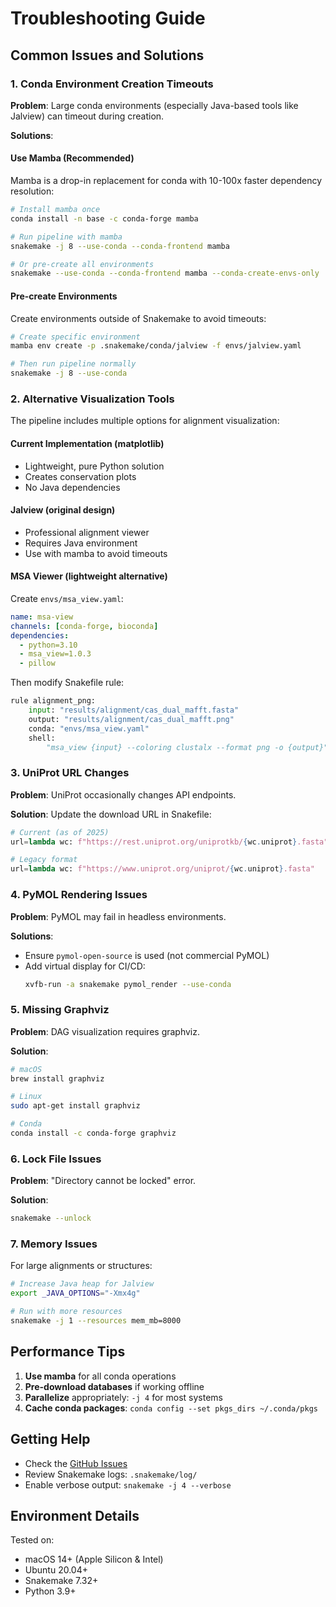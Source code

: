 # Troubleshooting Guide

## Common Issues and Solutions

### 1. Conda Environment Creation Timeouts

**Problem**: Large conda environments (especially Java-based tools like Jalview) can timeout during creation.

**Solutions**:

#### Use Mamba (Recommended)
Mamba is a drop-in replacement for conda with 10-100x faster dependency resolution:

```bash
# Install mamba once
conda install -n base -c conda-forge mamba

# Run pipeline with mamba
snakemake -j 8 --use-conda --conda-frontend mamba

# Or pre-create all environments
snakemake --use-conda --conda-frontend mamba --conda-create-envs-only
```

#### Pre-create Environments
Create environments outside of Snakemake to avoid timeouts:

```bash
# Create specific environment
mamba env create -p .snakemake/conda/jalview -f envs/jalview.yaml

# Then run pipeline normally
snakemake -j 8 --use-conda
```

### 2. Alternative Visualization Tools

The pipeline includes multiple options for alignment visualization:

#### Current Implementation (matplotlib)
- Lightweight, pure Python solution
- Creates conservation plots
- No Java dependencies

#### Jalview (original design)
- Professional alignment viewer
- Requires Java environment
- Use with mamba to avoid timeouts

#### MSA Viewer (lightweight alternative)
Create `envs/msa_view.yaml`:
```yaml
name: msa-view
channels: [conda-forge, bioconda]
dependencies:
  - python=3.10
  - msa_view=1.0.3
  - pillow
```

Then modify Snakefile rule:
```python
rule alignment_png:
    input: "results/alignment/cas_dual_mafft.fasta"
    output: "results/alignment/cas_dual_mafft.png"
    conda: "envs/msa_view.yaml"
    shell:
        "msa_view {input} --coloring clustalx --format png -o {output}"
```

### 3. UniProt URL Changes

**Problem**: UniProt occasionally changes API endpoints.

**Solution**: Update the download URL in Snakefile:
```python
# Current (as of 2025)
url=lambda wc: f"https://rest.uniprot.org/uniprotkb/{wc.uniprot}.fasta"

# Legacy format
url=lambda wc: f"https://www.uniprot.org/uniprot/{wc.uniprot}.fasta"
```

### 4. PyMOL Rendering Issues

**Problem**: PyMOL may fail in headless environments.

**Solutions**:
- Ensure `pymol-open-source` is used (not commercial PyMOL)
- Add virtual display for CI/CD:
  ```bash
  xvfb-run -a snakemake pymol_render --use-conda
  ```

### 5. Missing Graphviz

**Problem**: DAG visualization requires graphviz.

**Solution**:
```bash
# macOS
brew install graphviz

# Linux
sudo apt-get install graphviz

# Conda
conda install -c conda-forge graphviz
```

### 6. Lock File Issues

**Problem**: "Directory cannot be locked" error.

**Solution**:
```bash
snakemake --unlock
```

### 7. Memory Issues

For large alignments or structures:
```bash
# Increase Java heap for Jalview
export _JAVA_OPTIONS="-Xmx4g"

# Run with more resources
snakemake -j 1 --resources mem_mb=8000
```

## Performance Tips

1. **Use mamba** for all conda operations
2. **Pre-download databases** if working offline
3. **Parallelize** appropriately: `-j 4` for most systems
4. **Cache conda packages**: `conda config --set pkgs_dirs ~/.conda/pkgs`

## Getting Help

- Check the [GitHub Issues](https://github.com/visvikbharti/cas9-cas12a-comparison/issues)
- Review Snakemake logs: `.snakemake/log/`
- Enable verbose output: `snakemake -j 4 --verbose`

## Environment Details

Tested on:
- macOS 14+ (Apple Silicon & Intel)
- Ubuntu 20.04+
- Snakemake 7.32+
- Python 3.9+